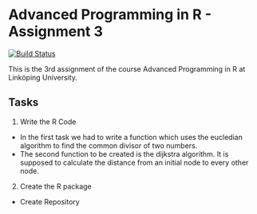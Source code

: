 # Advanced Programming in R - Assignment 3
[![Build Status](https://travis-ci.com/flennic/advanced-r-programming-3.svg?branch=master)](https://travis-ci.com/flennic/advanced-r-programming-3)

This is the 3rd assignment of the course Advanced Programming in R at Linköping University.

## Tasks

1. Write the R Code
- In the first task we had to write a function which uses the eucledian algorithm to find the common divisor of two numbers.
- The second function to be created is the dijkstra algorithm. It is supposed to calculate the distance from an initial node to every other node. 


2. Create the R package
- Create Repository


